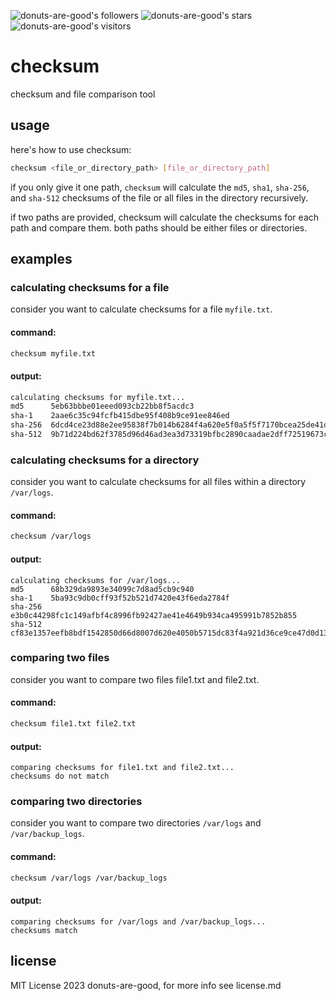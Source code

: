 ![donuts-are-good's followers](https://img.shields.io/github/followers/donuts-are-good?&color=555&style=for-the-badge&label=followers) ![donuts-are-good's stars](https://img.shields.io/github/stars/donuts-are-good?affiliations=OWNER%2CCOLLABORATOR&color=555&style=for-the-badge) ![donuts-are-good's visitors](https://komarev.com/ghpvc/?username=donuts-are-good&color=555555&style=for-the-badge&label=visitors)

# checksum

checksum and file comparison tool

## usage
here's how to use checksum:

```bash
checksum <file_or_directory_path> [file_or_directory_path]
```

if you only give it one path, `checksum` will calculate the `md5`, `sha1`, `sha-256`, and `sha-512` checksums of the file or all files in the directory recursively.

if two paths are provided, checksum will calculate the checksums for each path and compare them. both paths should be either files or directories.

## examples

### calculating checksums for a file

consider you want to calculate checksums for a file `myfile.txt`.

#### command:

```bash
checksum myfile.txt
```

#### output:

```bash
calculating checksums for myfile.txt...
md5      5eb63bbbe01eeed093cb22bb8f5acdc3
sha-1    2aae6c35c94fcfb415dbe95f408b9ce91ee846ed
sha-256  6dcd4ce23d88e2ee95838f7b014b6284f4a620e5f0a5f5f7170bcea25de41d2a
sha-512  9b71d224bd62f3785d96d46ad3ea3d73319bfbc2890caadae2dff72519673ca72323c3d99ba5c11d7c7acc6e14b8c5da0c4663475c2e5c3aef53fb3cf4dbaaa6
```

### calculating checksums for a directory

consider you want to calculate checksums for all files within a directory `/var/logs`.

#### command:

```bash
checksum /var/logs
```

#### output:

```
calculating checksums for /var/logs...
md5      68b329da9893e34099c7d8ad5cb9c940
sha-1    5ba93c9db0cff93f52b521d7420e43f6eda2784f
sha-256  e3b0c44298fc1c149afbf4c8996fb92427ae41e4649b934ca495991b7852b855
sha-512  cf83e1357eefb8bdf1542850d66d8007d620e4050b5715dc83f4a921d36ce9ce47d0d13c5d85f2b0ff8318d2877eec2f63b931bd47417a81a538327af927da3e
```

### comparing two files

consider you want to compare two files file1.txt and file2.txt.

#### command:

```bash
checksum file1.txt file2.txt
```

#### output:

```
comparing checksums for file1.txt and file2.txt...
checksums do not match
```

### comparing two directories
consider you want to compare two directories `/var/logs` and `/var/backup_logs`.

#### command:

```bash
checksum /var/logs /var/backup_logs
```

#### output:

```
comparing checksums for /var/logs and /var/backup_logs...
checksums match
```

## license

MIT License 2023 donuts-are-good, for more info see license.md
